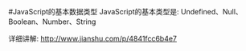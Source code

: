 #JavaScript的基本数据类型
JavaScript的基本类型是: Undefined、Null、Boolean、Number、String

详细讲解: http://www.jianshu.com/p/4841fcc6b4e7
